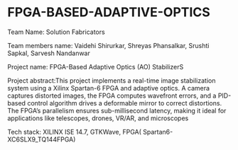 # FPGA-BASED-ADAPTIVE-OPTICS

Team Name: Solution Fabricators

Team members name: Vaidehi Shirurkar, Shreyas Phansalkar, Srushti Sapkal, Sarvesh Nandanwar

Project name:  FPGA-Based Adaptive Optics (AO) StabilizerS

Project abstract:This project implements a real-time image stabilization system using a Xilinx Spartan-6 FPGA and adaptive optics. A camera captures distorted images, the FPGA computes wavefront errors, and a PID-based control algorithm drives a deformable mirror to correct distortions. The FPGA’s parallelism ensures sub-millisecond latency, making it ideal for applications like telescopes, drones, VR/AR, and microscopes

Tech stack: XILINX ISE 14.7, GTKWave, FPGA( Spartan6-XC6SLX9_TQ144FPGA)

